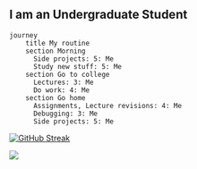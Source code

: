 <!--
Here are some ideas to get you started:

- 🔭 I’m currently working on ...
- 🌱 I’m currently learning ...
- 👯 I’m looking to collaborate on ...
- 🤔 I’m looking for help with ...
- 💬 Ask me about ...
- 📫 How to reach me: ...
- 😄 Pronouns: ...
- ⚡ Fun fact: ...
-->


##   I am an Undergraduate Student
```mermaid
journey
    title My routine
    section Morning
      Side projects: 5: Me
      Study new stuff: 5: Me
    section Go to college
      Lectures: 3: Me
      Do work: 4: Me
    section Go home
      Assignments, Lecture revisions: 4: Me
      Debugging: 3: Me
      Side projects: 5: Me
```


[![GitHub Streak](https://streak-stats.demolab.com?user=hwaseem04&theme=maroongold)](https://git.io/streak-stats)

![](https://komarev.com/ghpvc/?username=hwaseem04&color=green&style=flat-square)

